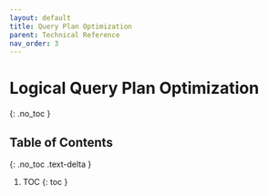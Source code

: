 ```yaml
---
layout: default
title: Query Plan Optimization
parent: Technical Reference
nav_order: 3
---
```


# Logical Query Plan Optimization
{: .no_toc }


## Table of Contents
{: .no_toc .text-delta }

1. TOC
{: toc }

